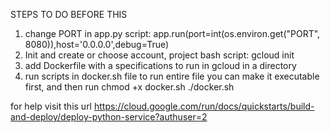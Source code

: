  STEPS TO DO BEFORE THIS
 1. change PORT in app.py 
 script: app.run(port=int(os.environ.get("PORT", 8080)),host='0.0.0.0',debug=True)
 2. Init and create or choose account, project 
 bash script: gcloud init
 3. add Dockerfile with a specifications to run in gcloud in a directory
 4. run scripts in docker.sh file
 to run entire file you can make it executable first, and then run
 chmod +x docker.sh
 ./docker.sh



 for help visit this url
 https://cloud.google.com/run/docs/quickstarts/build-and-deploy/deploy-python-service?authuser=2
